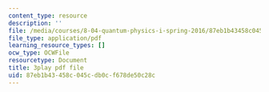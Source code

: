 ```yaml
---
content_type: resource
description: ''
file: /media/courses/8-04-quantum-physics-i-spring-2016/87eb1b43458c045cdb0cf678de50c28c_-8mPXAsX3DY.pdf
file_type: application/pdf
learning_resource_types: []
ocw_type: OCWFile
resourcetype: Document
title: 3play pdf file
uid: 87eb1b43-458c-045c-db0c-f678de50c28c
---
```


